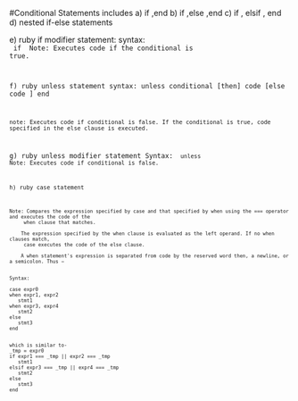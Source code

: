 
#Conditional Statements includes
a) if ,end
b) if ,else ,end
c) if , elsif , end
d) nested if-else statements


e) ruby if modifier statement:
	 syntax:  
	<code> if <condition>
	Note: Executes code if the conditional is true.

f) ruby unless statement
	syntax: 
	unless conditional [then]
	   code
	[else
	   code ]
	end

	note: Executes code if conditional is false. If the conditional is true, code specified in the else clause is executed.


g) ruby unless modifier statement
	Syntax:
	<code> unless <conditional>
	Note: Executes code if conditional is false.



h) ruby case statement

	Note: Compares the expression specified by case and that specified by when using the === operator and executes the code of the
		 when clause that matches.

		The expression specified by the when clause is evaluated as the left operand. If no when clauses match,
		 case executes the code of the else clause.
	
		A when statement's expression is separated from code by the reserved word then, a newline, or a semicolon. Thus −


	Syntax: 

	case expr0
	when expr1, expr2
	   stmt1
	when expr3, expr4
	   stmt2
	else
	   stmt3
	end


	which is similar to-
	_tmp = expr0
	if expr1 === _tmp || expr2 === _tmp
	   stmt1
	elsif expr3 === _tmp || expr4 === _tmp
	   stmt2
	else
	   stmt3
	end



